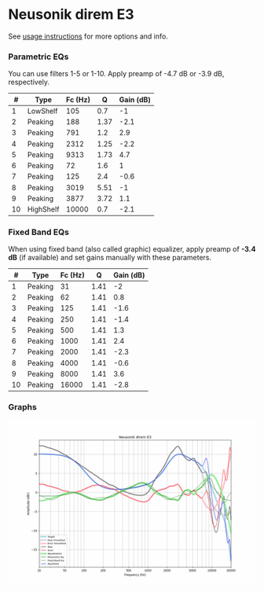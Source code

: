 # Neusonik direm E3
See [usage instructions](https://github.com/jaakkopasanen/AutoEq#usage) for more options and info.

### Parametric EQs
You can use filters 1-5 or 1-10. Apply preamp of -4.7 dB or -3.9 dB, respectively.

|   # | Type      |   Fc (Hz) |    Q |   Gain (dB) |
|-----|-----------|-----------|------|-------------|
|   1 | LowShelf  |       105 | 0.7  |        -1   |
|   2 | Peaking   |       188 | 1.37 |        -2.1 |
|   3 | Peaking   |       791 | 1.2  |         2.9 |
|   4 | Peaking   |      2312 | 1.25 |        -2.2 |
|   5 | Peaking   |      9313 | 1.73 |         4.7 |
|   6 | Peaking   |        72 | 1.6  |         1   |
|   7 | Peaking   |       125 | 2.4  |        -0.6 |
|   8 | Peaking   |      3019 | 5.51 |        -1   |
|   9 | Peaking   |      3877 | 3.72 |         1.1 |
|  10 | HighShelf |     10000 | 0.7  |        -2.1 |

### Fixed Band EQs
When using fixed band (also called graphic) equalizer, apply preamp of **-3.4 dB** (if available) and set gains manually with these parameters.

|   # | Type    |   Fc (Hz) |    Q |   Gain (dB) |
|-----|---------|-----------|------|-------------|
|   1 | Peaking |        31 | 1.41 |        -2   |
|   2 | Peaking |        62 | 1.41 |         0.8 |
|   3 | Peaking |       125 | 1.41 |        -1.6 |
|   4 | Peaking |       250 | 1.41 |        -1.4 |
|   5 | Peaking |       500 | 1.41 |         1.3 |
|   6 | Peaking |      1000 | 1.41 |         2.4 |
|   7 | Peaking |      2000 | 1.41 |        -2.3 |
|   8 | Peaking |      4000 | 1.41 |        -0.6 |
|   9 | Peaking |      8000 | 1.41 |         3.6 |
|  10 | Peaking |     16000 | 1.41 |        -2.8 |

### Graphs
![](./Neusonik%20direm%20E3.png)

